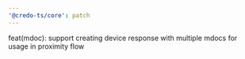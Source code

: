 ```yaml
---
'@credo-ts/core': patch
---
```


feat(mdoc): support creating device response with multiple mdocs for usage in proximity flow
